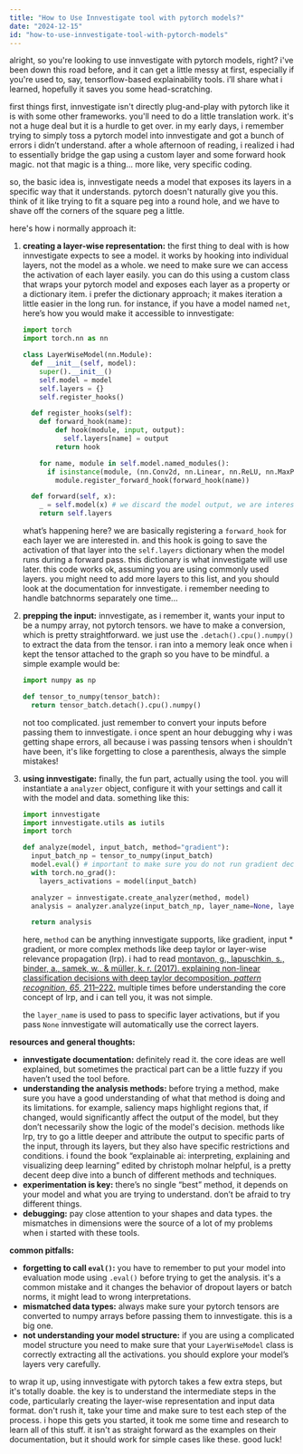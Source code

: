 ```yaml
---
title: "How to Use Innvestigate tool with pytorch models?"
date: "2024-12-15"
id: "how-to-use-innvestigate-tool-with-pytorch-models"
---
```


alright, so you're looking to use innvestigate with pytorch models, right? i've been down this road before, and it can get a little messy at first, especially if you're used to, say, tensorflow-based explainability tools. i’ll share what i learned, hopefully it saves you some head-scratching.

first things first, innvestigate isn't directly plug-and-play with pytorch like it is with some other frameworks. you'll need to do a little translation work. it's not a huge deal but it is a hurdle to get over. in my early days, i remember trying to simply toss a pytorch model into innvestigate and got a bunch of errors i didn’t understand. after a whole afternoon of reading, i realized i had to essentially bridge the gap using a custom layer and some forward hook magic. not that magic is a thing... more like, very specific coding.

so, the basic idea is, innvestigate needs a model that exposes its layers in a specific way that it understands. pytorch doesn't naturally give you this. think of it like trying to fit a square peg into a round hole, and we have to shave off the corners of the square peg a little.

here's how i normally approach it:

1.  **creating a layer-wise representation:** the first thing to deal with is how innvestigate expects to see a model. it works by hooking into individual layers, not the model as a whole. we need to make sure we can access the activation of each layer easily. you can do this using a custom class that wraps your pytorch model and exposes each layer as a property or a dictionary item. i prefer the dictionary approach; it makes iteration a little easier in the long run. for instance, if you have a model named `net`, here’s how you would make it accessible to innvestigate:

    ```python
    import torch
    import torch.nn as nn

    class LayerWiseModel(nn.Module):
      def __init__(self, model):
        super().__init__()
        self.model = model
        self.layers = {}
        self.register_hooks()

      def register_hooks(self):
        def forward_hook(name):
            def hook(module, input, output):
              self.layers[name] = output
            return hook

        for name, module in self.model.named_modules():
          if isinstance(module, (nn.Conv2d, nn.Linear, nn.ReLU, nn.MaxPool2d, nn.AvgPool2d)):
            module.register_forward_hook(forward_hook(name))

      def forward(self, x):
        _ = self.model(x) # we discard the model output, we are interested in the layers activation
        return self.layers
    ```

    what’s happening here? we are basically registering a `forward_hook` for each layer we are interested in. and this hook is going to save the activation of that layer into the `self.layers` dictionary when the model runs during a forward pass. this dictionary is what innvestigate will use later. this code works ok, assuming you are using commonly used layers. you might need to add more layers to this list, and you should look at the documentation for innvestigate. i remember needing to handle batchnorms separately one time...

2.  **prepping the input:** innvestigate, as i remember it, wants your input to be a numpy array, not pytorch tensors. we have to make a conversion, which is pretty straightforward. we just use the `.detach().cpu().numpy()` to extract the data from the tensor. i ran into a memory leak once when i kept the tensor attached to the graph so you have to be mindful. a simple example would be:

    ```python
    import numpy as np

    def tensor_to_numpy(tensor_batch):
      return tensor_batch.detach().cpu().numpy()
    ```

    not too complicated. just remember to convert your inputs before passing them to innvestigate. i once spent an hour debugging why i was getting shape errors, all because i was passing tensors when i shouldn't have been, it's like forgetting to close a parenthesis, always the simple mistakes!

3.  **using innvestigate:** finally, the fun part, actually using the tool. you will instantiate a `analyzer` object, configure it with your settings and call it with the model and data. something like this:

    ```python
    import innvestigate
    import innvestigate.utils as iutils
    import torch

    def analyze(model, input_batch, method="gradient"):
      input_batch_np = tensor_to_numpy(input_batch)
      model.eval() # important to make sure you do not run gradient decent
      with torch.no_grad():
        layers_activations = model(input_batch)

      analyzer = innvestigate.create_analyzer(method, model)
      analysis = analyzer.analyze(input_batch_np, layer_name=None, layer_activation_values=layers_activations)

      return analysis
    ```

    here, `method` can be anything innvestigate supports, like gradient, input * gradient, or more complex methods like deep taylor or layer-wise relevance propagation (lrp). i had to read [montavon, g., lapuschkin, s., binder, a., samek, w., & müller, k. r. (2017). explaining non-linear classification decisions with deep taylor decomposition. *pattern recognition*, *65*, 211–222.](https://link.springer.com/article/10.1007/s10032-023-01361-2) multiple times before understanding the core concept of lrp, and i can tell you, it was not simple.

    the `layer_name` is used to pass to specific layer activations, but if you pass `None` innvestigate will automatically use the correct layers.

**resources and general thoughts:**

*   **innvestigate documentation:** definitely read it. the core ideas are well explained, but sometimes the practical part can be a little fuzzy if you haven’t used the tool before.
*   **understanding the analysis methods:** before trying a method, make sure you have a good understanding of what that method is doing and its limitations. for example, saliency maps highlight regions that, if changed, would significantly affect the output of the model, but they don’t necessarily show the logic of the model's decision. methods like lrp, try to go a little deeper and attribute the output to specific parts of the input, through its layers, but they also have specific restrictions and conditions. i found the book “explainable ai: interpreting, explaining and visualizing deep learning” edited by christoph molnar helpful, is a pretty decent deep dive into a bunch of different methods and techniques.
*   **experimentation is key:** there’s no single “best” method, it depends on your model and what you are trying to understand. don’t be afraid to try different things.
*   **debugging:** pay close attention to your shapes and data types. the mismatches in dimensions were the source of a lot of my problems when i started with these tools.

**common pitfalls:**

*   **forgetting to call `eval()`:** you have to remember to put your model into evaluation mode using `.eval()` before trying to get the analysis. it's a common mistake and it changes the behavior of dropout layers or batch norms, it might lead to wrong interpretations.
*   **mismatched data types:** always make sure your pytorch tensors are converted to numpy arrays before passing them to innvestigate. this is a big one.
*   **not understanding your model structure:** if you are using a complicated model structure you need to make sure that your `LayerWiseModel` class is correctly extracting all the activations. you should explore your model’s layers very carefully.

to wrap it up, using innvestigate with pytorch takes a few extra steps, but it's totally doable. the key is to understand the intermediate steps in the code, particularly creating the layer-wise representation and input data format. don't rush it, take your time and make sure to test each step of the process. i hope this gets you started, it took me some time and research to learn all of this stuff. it isn't as straight forward as the examples on their documentation, but it should work for simple cases like these. good luck!
